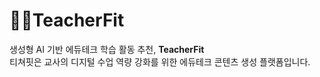 # 🧑‍🏫TeacherFit


생성형 AI 기반 에듀테크 학습 활동 추천, <strong>TeacherFit</strong><br>
티쳐핏은 교사의 디지털 수업 역량 강화를 위한 에듀테크 콘텐츠 생성 플랫폼입니다.
